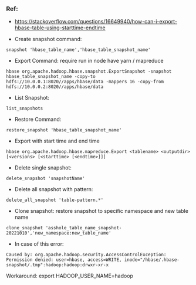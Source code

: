 ### Ref:
- https://stackoverflow.com/questions/16649940/how-can-i-export-hbase-table-using-starttime-endtime


- Create snapshot command:
```
snapshot 'hbase_table_name','hbase_table_snapshot_name'
```

- Export Command: require run in node have yarn / mapreduce

```
hbase org.apache.hadoop.hbase.snapshot.ExportSnapshot -snapshot hbase_table_snapshot_name -copy-to hdfs://10.0.0.1:8020//apps/hbase/data -mappers 16 -copy-from hdfs://10.0.0.2:8020//apps/hbase/data
```

- List Snapshot:
```
list_snapshots
```

- Restore Command:
```
restore_snapshot 'hbase_table_snapshot_name'
```

- Export with start time and end time
```
hbase org.apache.hadoop.hbase.mapreduce.Export <tablename> <outputdir> [<versions> [<starttime> [<endtime>]]]
```

- Delete single snapshot:
```
delete_snapshot 'snapshotName'
```

- Delete all snapshot with pattern:
```
delete_all_snapshot 'table-pattern.*'
```

- Clone snapshot: restore snapshot to specific namespace and new table name
```
clone_snapshot 'asshole_table_name_snapshot-20221010','new_namespace:new_table_name'
```

- In case of this error:
```
Caused by: org.apache.hadoop.security.AccessControlException: Permission denied: user=hbase, access=WRITE, inode="/hbase/.hbase-snapshot/.tmp":hadoop:hadoop:drwxr-xr-x
```
Workaround:
export HADOOP_USER_NAME=hadoop

